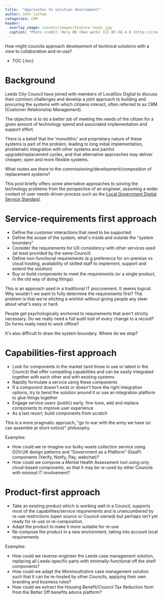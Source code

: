 ```yaml
---
title:  "Approaches to solution development"
author: John Latham
categories: CRM
header:
  overlay_image: /assets/images/feature-leeds.jpg
  caption: "Photo credit: Rory 89 (Own work) [CC BY-SA 4.0 (http://creativecommons.org/licenses/by-sa/4.0)], via Wikimedia Commons"
---
```


How might councils approach development of technical solutions with a view to collaboration and re-use?

* TOC
{:toc}

# Background

Leeds City Council have joined with members of LocalGov Digital to discuss their common challenges and develop a joint approach to building and procuring the systems with which citizens interact, often referred to as CRM (Customer Relationship Management).

The objective is to do a better job of meeting the needs of the citizen for a given amount of technology spend and associated implementation and support effort.

There is a belief that  the 'monolithic' and proprietary nature of these systems is part of the problem, leading to long initial implementation, problematic integration with other systems and painful upgrade/replacement cycles, and that alternative approaches may deliver cheaper, open and more flexible systems.

What routes are there to the commissioning/development/composition of replacement systems?

This post briefly offers some alternative approaches to solving the technology problems from the perspective of an engineer, assuming a wider context of user needs-driven process such as the [Local Government Digital Service Standard](http://localgovdigital.info/localgov-digital-makers/outputs/local-government-digital-service-standard/standard/).

# Service-requirements first approach

- Define the customer interactions that need to be supported
- Define the scope of the system, what's inside and outside the “system boundary”
- Consider the requirements for UX consistency with other services used (at least provided by the same Council) 
- Define non-functional requirements (e.g preference for on-premise vs cloud hosting, availability of skilled staff to implement, support and extend the solution)
- Buy or build components to meet the requirements (or a single product, in the old way of doing things)

This is an approach used in a traditional IT procurement. It seems logical. Why wouldn't we want to fully determine the requirements first? The problem is that we're eliciting a wishlist without giving people any steer about what's easy or hard.

People get psychologically anchored to requirements that aren't strictly necessary. Do we really need a full audit trail of every change to a record? Do forms really need to work offline?

It's also difficult to draw the system boundary. Where do we stop?

# Capabilities-first approach

- Look for components in the market (and those in use or latent in the Council) that offer compelling capabilities and can be easily integrated together with each other and with existing systems
- Rapidly formulate a service using these components
- If a component doesn't exist or doesn't have the right integration options, try to bend the solution around it or use an integration platform to glue things together
- Engage service users (public) early, fine-tune, add and replace components to improve user experience
- As a last resort, build components from scratch

This is a more pragmatic approach, "go to war with the army we have (or can assemble at short notice)" philosophy.

Examples:
- How could we re-imagine our bulky waste collection service using GOV.UK design patterns and “Government as a Platform” (GaaP) components (Verify, Notify, Pay, webchat)?
- How could we compose a Mental Health Assessment tool using only cloud-based components, so that it may be re-used by other Councils with minimal IT involvement?

# Product-first approach

- Take an existing product which is working well in a Council, supports most of the capabilities/service requirements and is unencumbered by re-use restrictions (open source or Council-owned) but perhaps isn’t yet ready for re-use or re-composition.
- Adapt the product to make it more suitable for re-use
- Re-compose the product in a new environment, taking into account local requirements

Examples:
- How could we reverse-engineer the Leeds case management solution, replacing all Leeds-specific parts with minimally-functional off the shelf components?
- How could we adapt the Monmouthshire case management solution such that it can be re-hosted by other Councils, applying their own branding and business rules?
- How could we extract the Housing Benefit/Council Tax Reduction form from the Better Off benefits advice platform?